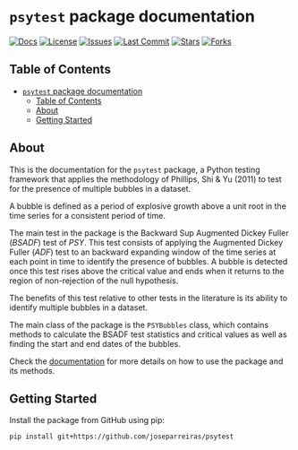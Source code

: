# `psytest` package documentation

[![Docs](https://img.shields.io/badge/docs-online-blue.svg)](https://joseparreiras.github.io/docs/_build/html/index.html)
[![License](https://img.shields.io/github/license/joseparreiras/psytest)](https://github.com/joseparreiras/psytest/blob/main/LICENSE)
[![Issues](https://img.shields.io/github/issues/joseparreiras/psytest)](https://github.com/joseparreiras/psytest/issues)
[![Last Commit](https://img.shields.io/github/last-commit/joseparreiras/psytest)](https://github.com/joseparreiras/psytest/commits/main)
[![Stars](https://img.shields.io/github/stars/joseparreiras/psytest?style=social)](https://github.com/joseparreiras/psytest/stargazers)
[![Forks](https://img.shields.io/github/forks/joseparreiras/psytest?style=social)](https://github.com/joseparreiras/psytest/network/members)

## Table of Contents

- [`psytest` package documentation](#psytest-package-documentation)
  - [Table of Contents](#table-of-contents)
  - [About ](#about-)
  - [Getting Started ](#getting-started-)

## About <a name = "about"></a>

This is the documentation for the `psytest` package, a Python testing framework that applies the methodology of Phillips, Shi & Yu (2011) to test for the presence of multiple bubbles in a dataset.

A bubble is defined as a period of explosive growth above a unit root in the time series for a consistent period of time.

The main test in the package is the Backward Sup Augmented Dickey Fuller (_BSADF_) test of _PSY_. This test consists of applying the Augmented Dickey Fuller (_ADF_) test to an backward expanding window of the time series at each point in time to identify the presence of bubbles. A bubble is detected once this test rises above the critical value and ends when it returns to the region of non-rejection of the null hypothesis.

The benefits of this test relative to other tests in the literature is its ability to identify multiple bubbles in a dataset.

The main class of the package is the `PSYBubbles` class, which contains methods to calculate the BSADF test statistics and critical values as well as finding the start and end dates of the bubbles.

Check the [documentation](docs/_build/html/index.html) for more details on how to use the package and its methods.

## Getting Started <a name = "getting_started"></a>

Install the package from GitHub using pip:

```bash
pip install git+https://github.com/joseparreiras/psytest
```
